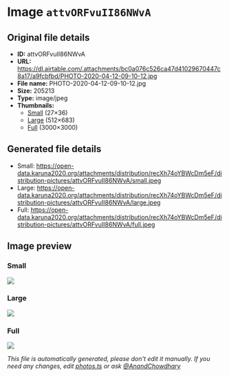 # Image `attvORFvuII86NWvA`

## Original file details

- **ID:** attvORFvuII86NWvA
- **URL:** https://dl.airtable.com/.attachments/bc0a076c526ca47d41029670447c8a17/a9fcbfbd/PHOTO-2020-04-12-09-10-12.jpg
- **File name:** PHOTO-2020-04-12-09-10-12.jpg
- **Size:** 205213
- **Type:** image/jpeg
- **Thumbnails:**
  - [Small](https://dl.airtable.com/.attachmentThumbnails/b201223a84dbea26436adc1a8b3dc47f/a18eeacc) (27×36)
  - [Large](https://dl.airtable.com/.attachmentThumbnails/f2b24fcf31805fd6bb783835e138b114/44dac77d) (512×683)
  - [Full](https://dl.airtable.com/.attachmentThumbnails/8aae430915780429a590658ddf64dbb2/cdad8f26) (3000×3000)

## Generated file details

- Small: https://open-data.karuna2020.org/attachments/distribution/recXh74oYBWcDm5eF/distribution-pictures/attvORFvuII86NWvA/small.jpeg
- Large: https://open-data.karuna2020.org/attachments/distribution/recXh74oYBWcDm5eF/distribution-pictures/attvORFvuII86NWvA/large.jpeg
- Full: https://open-data.karuna2020.org/attachments/distribution/recXh74oYBWcDm5eF/distribution-pictures/attvORFvuII86NWvA/full.jpeg

## Image preview

### Small

![](https://open-data.karuna2020.org/attachments/distribution/recXh74oYBWcDm5eF/distribution-pictures/attvORFvuII86NWvA/small.jpeg)

### Large

![](https://open-data.karuna2020.org/attachments/distribution/recXh74oYBWcDm5eF/distribution-pictures/attvORFvuII86NWvA/large.jpeg)

### Full

![](https://open-data.karuna2020.org/attachments/distribution/recXh74oYBWcDm5eF/distribution-pictures/attvORFvuII86NWvA/full.jpeg)

_This file is automatically generated, please don't edit it manually. If you need any changes, edit [photos.ts](/photos.ts) or ask [@AnandChowdhary](https://github.com/AnandChowdhary)_
